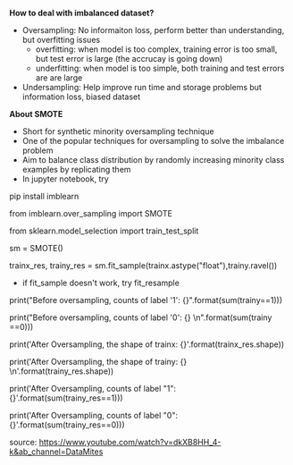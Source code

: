 __How to deal with imbalanced dataset?__ 

- Oversampling: No informaiton loss, perform better than understanding, but overfitting issues
    - overfitting: when model is too complex, training error is too small, but test error is large (the accrucay is going down)
    - underfitting: when model is too simple, both training and test errors are are large
- Undersampling: Help improve run time and storage problems but information loss, biased dataset

__About SMOTE__
- Short for synthetic minority oversampling technique
- One of the popular techniques for oversampling to solve the imbalance problem
- Aim to balance class distribution by randomly increasing minority class examples by replicating them
- In jupyter notebook, try

pip install imblearn

from imblearn.over_sampling import SMOTE

from sklearn.model_selection import train_test_split

sm = SMOTE()

trainx_res, trainy_res = sm.fit_sample(trainx.astype("float"),trainy.ravel())

- if fit_sample doesn't work, try fit_resample
 
print("Before oversampling, counts of label '1': {}".format(sum(trainy==1)))

print("Before oversampling, counts of label '0': {} \n".format(sum(trainy ==0)))

print('After Oversampling, the shape of trainx: {}'.format(trainx_res.shape))

print('After Oversampling, the shape of trainy: {} \n'.format(trainy_res.shape))

print('After Oversampling, counts of label "1": {}'.format(sum(trainy_res==1)))

print('After Oversampling, counts of label "0": {}'.format(sum(trainy_res==0)))



source: <https://www.youtube.com/watch?v=dkXB8HH_4-k&ab_channel=DataMites>





